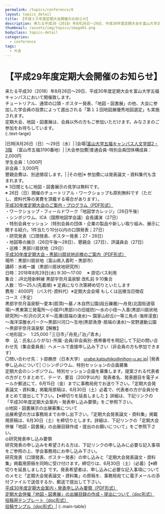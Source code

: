 ```yaml
---
permalink: /topics/conference/8
layout: topics_detail
title: 【平成３０年度定期大会開催のお知らせ】
description: 来たる平成30（2018）年8月26日～29日、平成30年度定期大会を富山大学五福キャンパスにおいて開催致します。
thumbnail: /assets/img/topics/image01.png
bodyclass: topics-detail
categories:
  - conference
tags:
  - 大会
---
```


# 【平成29年度定期大会開催のお知らせ】

来たる平成30（2018）年8月26日～29日、平成30年度定期大会を富山大学五福キャンパスにおいて開催致します。<br>
チュートリアル、通常の口頭・ポスター発表、「地図・図書展」の他、大会に参加した学会員の投票によって選出される「第１１回地図展優秀地図選定」も実施されます。<br>
定期大会、地図・図書展は、会員以外の方もご参加いただけます。みなさまのご参加をお待ちしています。<br>
{:.text-large}


|日時|8月26日（日）～29日（水）|
|会場|[富山大学五福キャンパス人文学部2・3階](https://www.u-toyama.ac.jp/access/gofuku/)　（富山市五福3190番地）|
|大会参加費|普通会員･特別会員団体構成員：2,000円<br>学生会員：1,000円<br>非会員：3,000円<br>懇親会費は、別途徴収します。|
|その他|※ 参加費には発表論文・資料集代も含まれます。<br>※ 3日間ともに地図・図書展示の見学は無料です。<br>※ 26日（日）開催のチュートリアル・ワークショップも原則無料です（ただし、資料代等の実費を頂戴する場合があります）。<br>[平成30年度定期大会のご案内・プログラム（PDF形式）](./archive/file/program/program2018.pdf)<br>・ワークショップ・フィールドワーク「地図学カレッジ」（26日午後）<br>・シンポジウム、ICA（国際地図学会議）会長講演（27日）<br>・特別会員セッション（特別会員の団体・企業の製品や新しい取り組み、展示に関する紹介。1件当たり10分以内の口頭発表；27日）<br>・研究発表（口頭発表、ポスター発表；27・28日）<br>・地図等の展示（26日午後～28日）、懇親会（27日）、評議員会（27日）<br>・巡検：黒部川扇状地（29日）<br>[平成30年度定期大会・黒部川扇状地巡検のご案内（PDF形式）](archive/file/program/junken2018.pdf)<br>場所：黒部川扇状地（富山県入善町・黒部市）<br>講師：水嶋一雄（黒部川扇状地研究所）<br>日時：2018年8月29日(水) 9:30～17:00 　※ 貸切バス利用<br>集合：JR北陸新幹線 黒部宇奈月温泉駅 改札前 9:10集合<br>人数：15～25人(先着順) ※ 定員になり次第締め切りといたします<br>費用：4000円 （バス代･資料代）※定期大会会場 もしくは巡検当日徴収<br>コース（予定）<br>黒部宇奈月温泉駅～愛本(扇頂)～墓ノ木自然公園(段丘礫層)～舟見(北国街道宿場)～黒東第三発電所～小摺戸(黒部川の旧堤防)～水の小径～入善(黒部川扇状地研究所)～杉沢の沢スギ～高瀬(扇端の湧水)～ 園家山砂丘(一等三角点･海岸浸食)～海洋深層水パーク～黒部川河口～生地(黒部漁港･扇端の湧水)～宮野運動公園～黒部宇奈月温泉駅【解散】<br>＜地形図＞　1:25,000 ｢三日市｣｢舟見｣｢泊｣｢青木｣<br>申　込：氏名(ふりがな)･所属･会員/非会員別･携帯番号を明記して下記の問い合わせ先（集会委員長）へメールで直接申し込み下さい（非会員の方も参加できます）<br>〇問い合わせ先：卜部勝彦（日本大学） [urabe.katsuhiko@nihon-u.ac.jp](<mailto:urabe.katsuhiko@nihon-u.ac.jp>)|
|発表申し込みについて| ◎シンポジウム、特別セッションの企画募集<br>定期大会のシンポジウム、特別セッション企画を募集します。提案される代表者の方がとりまとめて、テーマ、要旨（200字以内）発表者名、発表題目を電子メールか郵送にて、6月15日（金）までに事務局宛でお送り下さい。「定期大会発表論文・資料集」掲載用原稿は、6月30日（土）必着で、代表者の方が全員分をまとめて提出して下さい。【※締切りを延長しました 】詳細は、下記リンクの「平成30年度定期大会案内・発表申し込み要領」をご参照下さい。<br>◎地図・図書展示の出展募集について<br>出展希望の方は事務局までお申し出下さい。「定期大会発表論文・資料集」掲載用原稿は、6月30日（土）を締切りとします。詳細は、下記リンクの「定期大会併催「地図・図書展」の出展目録作成・提出のお願いについて」をご参照下さい。<br>◎研究発表申し込み要領<br>研究発表の申し込みを希望される方は、下記リンクの申し込みに必要な記入事項をご参照の上、学会事務局にお申し込み下さい。<br>研究発表（口頭発表、ポスター発表）の申し込みと「定期大会発表論文・資料集」掲載用原稿を同時に受け付けます。締切りは、6月30日（土）（必着）【※締切りを延長しました】です。発表希望者は、申し込みに必要な記入事項についてのメモと「定期大会発表論文・資料集」の原稿を、事務局宛てに電子メールの添付ファイルで送信するか、郵送で提出して下さい。<br>[平成30年度定期大会案内・発表申し込み要領（PDF形式）](archive/file/entry/entryguide2018.pdf)<br>[定期大会併催「地図・図書展」の出展目録の作成・提出について（doc形式）](archive/file/entry/exhibitors2018.doc)<br>[投稿用テンプレート（doc形式）](archive/file/entry/Templete2018JCA.doc)<br>[投稿サンプル（doc形式）](archive/file/entry/Sample2018JCA.doc)|
{:.main-table}
